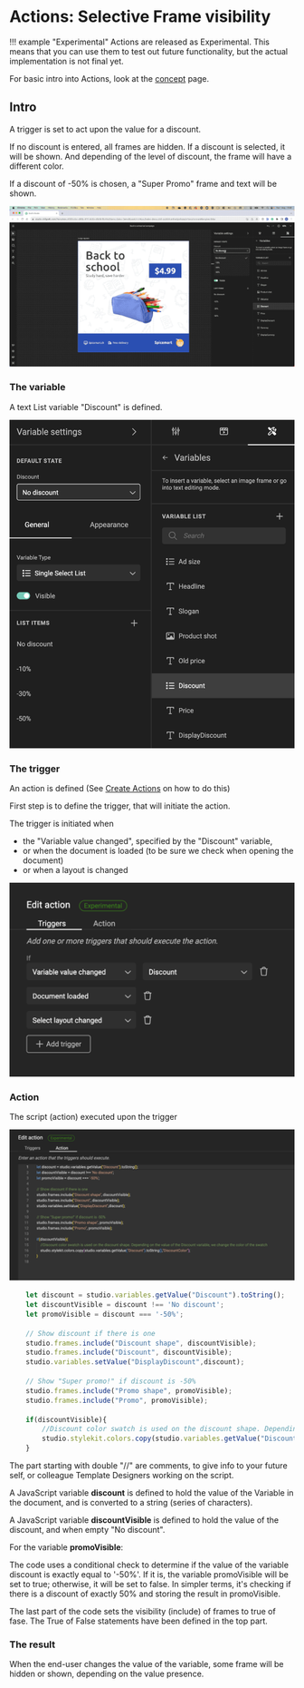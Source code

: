 # Actions: Selective Frame visibility

!!! example "Experimental"
    Actions are released as Experimental.
    This means that you can use them to test out future functionality, but the actual implementation is not final yet.

For basic intro into Actions, look at the [concept](/GraFx-Studio/concepts/actions/) page.

## Intro

A trigger is set to act upon the value for a discount.

If no discount is entered, all frames are hidden. If a discount is selected, it will be shown. And depending of the level of discount, the frame will have a different color.

If a discount of -50% is chosen, a "Super Promo" frame and text will be shown.

![Movie](demo.gif)

### The variable

A text List variable "Discount" is defined.

![screenshot](variable.png)

### The trigger

An action is defined (See [Create Actions](/GraFx-Studio/guides/actions/create/) on how to do this)

First step is to define the trigger, that will initiate the action.

The trigger is initiated when

- the "Variable value changed", specified by the "Discount" variable, 
- or when the document is loaded (to be sure we check when opening the document)
- or when a layout is changed

![screenshot](action-definition.png)

### Action

The script (action) executed upon the trigger

![s](action.png)

``` js
	let discount = studio.variables.getValue("Discount").toString();
	let discountVisible = discount !== 'No discount';
	let promoVisible = discount === '-50%';

	// Show discount if there is one
	studio.frames.include("Discount shape", discountVisible);
	studio.frames.include("Discount", discountVisible);
	studio.variables.setValue("DisplayDiscount",discount);

	// Show "Super promo!" if discount is -50%
	studio.frames.include("Promo shape", promoVisible);
	studio.frames.include("Promo", promoVisible);

	if(discountVisible){
		//Discount color swatch is used on the discount shape. Depending on the value of the Discount variable, we change the color of the swatch
		studio.stylekit.colors.copy(studio.variables.getValue("Discount").toString(),"DiscountColor");
	}
```

The part starting with double "//" are comments, to give info to your future self, or colleague Template Designers working on the script.

A JavaScript variable **discount** is defined to hold the value of the Variable in the document, and is converted to a string (series of characters).

A JavaScript variable **discountVisible** is defined to hold the value of the discount, and when empty "No discount".

For the variable **promoVisible**:

The code uses a conditional check to determine if the value of the variable discount is exactly equal to '-50%'. If it is, the variable promoVisible will be set to true; otherwise, it will be set to false. In simpler terms, it's checking if there is a discount of exactly 50% and storing the result in promoVisible.

The last part of the code sets the visibility (include) of frames to true of fase. The True of False statements have been defined in the top part.

### The result

When the end-user changes the value of the variable, some frame will be hidden or shown, depending on the value presence.